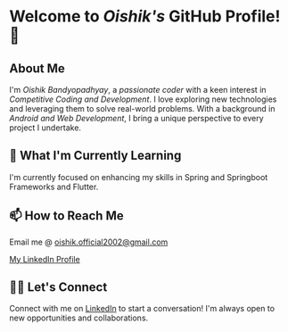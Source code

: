 # Welcome to *Oishik's* GitHub Profile! 👋

## About Me

I'm *Oishik Bandyopadhyay*, a *passionate coder* with a keen interest in *Competitive Coding and Development*. I love exploring new technologies and leveraging them to solve real-world problems. With a background in *Android and Web Development*, I bring a unique perspective to every project I undertake.

## 🌱 What I'm Currently Learning

I'm currently focused on enhancing my skills in Spring and Springboot Frameworks and Flutter.

## 📫 How to Reach Me

Email me @ oishik.official2002@gmail.com  

[My LinkedIn Profile](https://www.linkedin.com/in/oishik-bandyopadhyay/)


## 🤝🤝 Let's Connect

Connect with me on [LinkedIn](https://www.linkedin.com/in/oishik-bandyopadhyay/) to start a conversation! I'm always open to new opportunities and collaborations.
